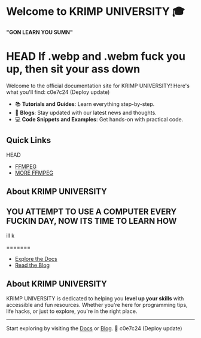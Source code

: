 # Welcome to KRIMP UNIVERSITY 🎓

 **"GON LEARN YOU SUMN"**

 HEAD
If .webp and .webm fuck you up, then sit your ass down
=======
Welcome to the official documentation site for KRIMP UNIVERSITY! Here's what you'll find:
 c0e7c24 (Deploy update)

- 📚 **Tutorials and Guides**: Learn everything step-by-step.
- 📝 **Blogs**: Stay updated with our latest news and thoughts.
- 💻 **Code Snippets and Examples**: Get hands-on with practical code.

## Quick Links

 HEAD
- [FFMPEG](https://colortelevision.github.io/kfu/docs/FFMPEG/TBO)
- [MORE FFMPEG](https://colortelevision.github.io/kfu/docs/FFMPEG/more)

## About KRIMP UNIVERSITY

YOU **ATTEMPT** TO USE A COMPUTER EVERY FUCKIN DAY,
NOW ITS TIME TO LEARN HOW
---
ill k

=======
- [Explore the Docs](https://colortelevision.github.io/kfu/docs/FFMPEG/TBO)
- [Read the Blog](https://colortelevision.github.io/kfu/blog)

## About KRIMP UNIVERSITY

KRIMP UNIVERSITY is dedicated to helping you **level up your skills** with accessible and fun resources. Whether you're here for programming tips, life hacks, or just to explore, you're in the right place.

---

Start exploring by visiting the [Docs](/docs/intro) or [Blog](/blog). 🎉
 c0e7c24 (Deploy update)
